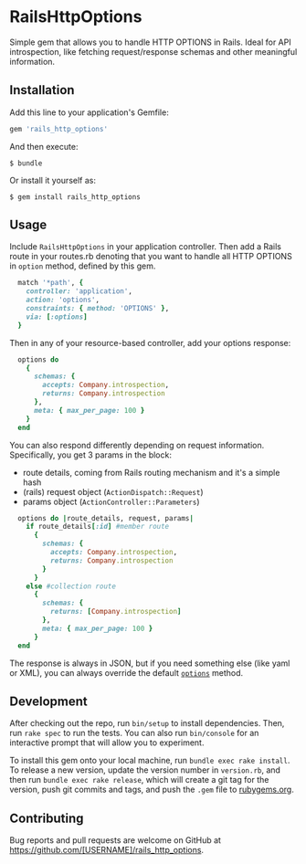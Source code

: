 # RailsHttpOptions

Simple gem that allows you to handle HTTP OPTIONS in Rails.
Ideal for API introspection, like fetching request/response schemas and other
meaningful information.

## Installation

Add this line to your application's Gemfile:

```ruby
gem 'rails_http_options'
```

And then execute:

    $ bundle

Or install it yourself as:

    $ gem install rails_http_options

## Usage
Include `RailsHttpOptions` in your application controller.
Then add a Rails route in your routes.rb denoting that you want to handle all
HTTP OPTIONS in `option` method, defined by this gem.

```ruby
  match '*path', {
    controller: 'application',
    action: 'options',
    constraints: { method: 'OPTIONS' },
    via: [:options]
  }
```

Then in any of your resource-based controller, add your options response:

```ruby
  options do
    {
      schemas: {
        accepts: Company.introspection,
        returns: Company.introspection
      },
      meta: { max_per_page: 100 }
    }
  end
```

You can also respond differently depending on request information.
Specifically, you get 3 params in the block:
* route details, coming from Rails routing mechanism and it's a simple hash
* (rails) request object (`ActionDispatch::Request`)
* params object (`ActionController::Parameters`)

```ruby
  options do |route_details, request, params|
    if route_details[:id] #member route
      {
        schemas: {
          accepts: Company.introspection,
          returns: Company.introspection
        }
      }
    else #collection route
      {
        schemas: {
          returns: [Company.introspection]
        },
        meta: { max_per_page: 100 }
      }
  end
```

The response is always in JSON, but if you need something else (like yaml or XML),
you can always override the default [`options`]() method.

## Development

After checking out the repo, run `bin/setup` to install dependencies. Then, run `rake spec` to run the tests. You can also run `bin/console` for an interactive prompt that will allow you to experiment.

To install this gem onto your local machine, run `bundle exec rake install`. To release a new version, update the version number in `version.rb`, and then run `bundle exec rake release`, which will create a git tag for the version, push git commits and tags, and push the `.gem` file to [rubygems.org](https://rubygems.org).

## Contributing

Bug reports and pull requests are welcome on GitHub at https://github.com/[USERNAME]/rails_http_options.
